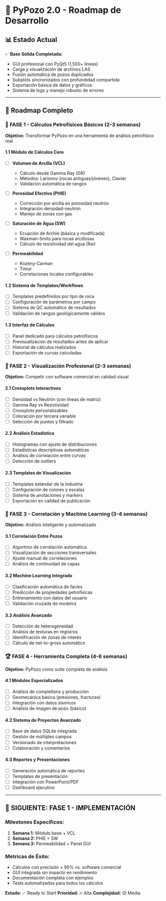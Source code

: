 # 🚀 PyPozo 2.0 - Roadmap de Desarrollo

## 📊 Estado Actual
✅ **Base Sólida Completada:**
- GUI profesional con PyQt5 (1,500+ líneas)
- Carga y visualización de archivos LAS
- Fusión automática de pozos duplicados
- Subplots sincronizados con profundidad compartida
- Exportación básica de datos y gráficos
- Sistema de logs y manejo robusto de errores

---

## 🎯 Roadmap Completo

### 🥇 FASE 1 - Cálculos Petrofísicos Básicos (2-3 semanas)
**Objetivo:** Transformar PyPozo en una herramienta de análisis petrofísico real

#### 1.1 Módulo de Cálculos Core
- [ ] **Volumen de Arcilla (VCL)**
  - Cálculo desde Gamma Ray (GR)
  - Métodos: Larionov (rocas antiguas/jóvenes), Clavier
  - Validación automática de rangos
  
- [ ] **Porosidad Efectiva (PHIE)**
  - Corrección por arcilla en porosidad neutrón
  - Integración densidad-neutrón
  - Manejo de zonas con gas
  
- [ ] **Saturación de Agua (SW)**
  - Ecuación de Archie (básica y modificada)
  - Waxman-Smits para rocas arcillosas
  - Cálculo de resistividad del agua (Rw)
  
- [ ] **Permeabilidad**
  - Kozeny-Carman
  - Timur
  - Correlaciones locales configurables

#### 1.2 Sistema de Templates/Workflows
- [ ] Templates predefinidos por tipo de roca
- [ ] Configuración de parámetros por campo
- [ ] Sistema de QC automático de resultados
- [ ] Validación de rangos geológicamente válidos

#### 1.3 Interfaz de Cálculos
- [ ] Panel dedicado para cálculos petrofísicos
- [ ] Previsualización de resultados antes de aplicar
- [ ] Historial de cálculos realizados
- [ ] Exportación de curvas calculadas

### 🥈 FASE 2 - Visualización Profesional (2-3 semanas)
**Objetivo:** Competir con software comercial en calidad visual

#### 2.1 Crossplots Interactivos
- [ ] Densidad vs Neutrón (con líneas de matriz)
- [ ] Gamma Ray vs Resistividad
- [ ] Crossplots personalizables
- [ ] Coloración por tercera variable
- [ ] Selección de puntos y filtrado

#### 2.2 Análisis Estadístico
- [ ] Histogramas con ajuste de distribuciones
- [ ] Estadísticas descriptivas automáticas
- [ ] Análisis de correlación entre curvas
- [ ] Detección de outliers

#### 2.3 Templates de Visualización
- [ ] Templates estándar de la industria
- [ ] Configuración de colores y escalas
- [ ] Sistema de anotaciones y markers
- [ ] Exportación en calidad de publicación

### 🥉 FASE 3 - Correlación y Machine Learning (3-4 semanas)
**Objetivo:** Análisis inteligente y automatizado

#### 3.1 Correlación Entre Pozos
- [ ] Algoritmo de correlación automática
- [ ] Visualización de secciones transversales
- [ ] Ajuste manual de correlaciones
- [ ] Análisis de continuidad de capas

#### 3.2 Machine Learning Integrado
- [ ] Clasificación automática de facies
- [ ] Predicción de propiedades petrofísicas
- [ ] Entrenamiento con datos del usuario
- [ ] Validación cruzada de modelos

#### 3.3 Análisis Avanzado
- [ ] Detección de heterogeneidad
- [ ] Análisis de texturas en registros
- [ ] Identificación de zonas de interés
- [ ] Cálculo de net-to-gross automático

### 🏆 FASE 4 - Herramienta Completa (4-6 semanas)
**Objetivo:** PyPozo como suite completa de análisis

#### 4.1 Módulos Especializados
- [ ] Análisis de completions y producción
- [ ] Geomecánica básica (presiones, fracturas)
- [ ] Integración con datos sísmicos
- [ ] Análisis de imagen de pozo (básico)

#### 4.2 Sistema de Proyectos Avanzado
- [ ] Base de datos SQLite integrada
- [ ] Gestión de múltiples campos
- [ ] Versionado de interpretaciones
- [ ] Colaboración y comentarios

#### 4.3 Reportes y Presentaciones
- [ ] Generación automática de reportes
- [ ] Templates de presentación
- [ ] Integración con PowerPoint/PDF
- [ ] Dashboard ejecutivo

---

## 🎯 SIGUIENTE: FASE 1 - IMPLEMENTACIÓN

### Milestones Específicos:
1. **Semana 1:** Módulo base + VCL
2. **Semana 2:** PHIE + SW
3. **Semana 3:** Permeabilidad + Panel GUI

### Métricas de Éxito:
- Cálculos con precisión > 95% vs. software comercial
- GUI integrada sin impacto en rendimiento
- Documentación completa con ejemplos
- Tests automatizados para todos los cálculos

**Estado:** ✅ Ready to Start
**Prioridad:** 🔥 Alta
**Complejidad:** 🟡 Media